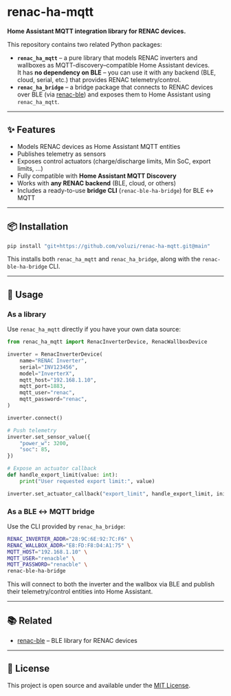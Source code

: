 # renac-ha-mqtt

**Home Assistant MQTT integration library for RENAC devices.**

This repository contains two related Python packages:

- **`renac_ha_mqtt`** – a pure library that models RENAC inverters and wallboxes as MQTT-discovery–compatible Home Assistant devices.  
  It has **no dependency on BLE** – you can use it with any backend (BLE, cloud, serial, etc.) that provides RENAC telemetry/control.
- **`renac_ha_bridge`** – a bridge package that connects to RENAC devices over BLE (via [renac-ble](https://github.com/voluzi/renac-ble)) and exposes them to Home Assistant using `renac_ha_mqtt`.

---

## ✨ Features
- Models RENAC devices as Home Assistant MQTT entities
- Publishes telemetry as sensors
- Exposes control actuators (charge/discharge limits, Min SoC, export limits, …)
- Fully compatible with **Home Assistant MQTT Discovery**
- Works with **any RENAC backend** (BLE, cloud, or others)
- Includes a ready-to-use **bridge CLI** (`renac-ble-ha-bridge`) for BLE ↔ MQTT

---

## 📦 Installation

```bash
pip install "git+https://github.com/voluzi/renac-ha-mqtt.git@main"
```

This installs both `renac_ha_mqtt` and `renac_ha_bridge`, along with the `renac-ble-ha-bridge` CLI.

---

## 🚀 Usage

### As a library
Use `renac_ha_mqtt` directly if you have your own data source:

```python
from renac_ha_mqtt import RenacInverterDevice, RenacWallboxDevice

inverter = RenacInverterDevice(
    name="RENAC Inverter",
    serial="INV123456",
    model="InverterX",
    mqtt_host="192.168.1.10",
    mqtt_port=1883,
    mqtt_user="renac",
    mqtt_password="renac",
)

inverter.connect()

# Push telemetry
inverter.set_sensor_value({
    "power_w": 3200,
    "soc": 85,
})

# Expose an actuator callback
def handle_export_limit(value: int):
    print("User requested export limit:", value)

inverter.set_actuator_callback("export_limit", handle_export_limit, initial_value=5000)
```

### As a BLE ↔ MQTT bridge
Use the CLI provided by `renac_ha_bridge`:

```bash
RENAC_INVERTER_ADDR="28:9C:6E:92:7C:F6" \
RENAC_WALLBOX_ADDR="E8:FD:F8:D4:A1:75" \
MQTT_HOST="192.168.1.10" \
MQTT_USER="renacble" \
MQTT_PASSWORD="renacble" \
renac-ble-ha-bridge
```

This will connect to both the inverter and the wallbox via BLE and publish their telemetry/control entities into Home Assistant.

---

## 📚 Related
- [renac-ble](https://github.com/voluzi/renac-ble) – BLE library for RENAC devices

---

## 📜 License
This project is open source and available under the [MIT License](LICENSE).
